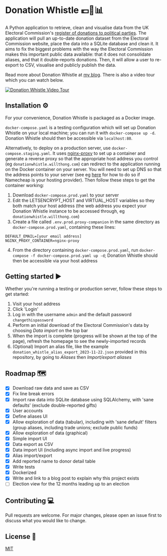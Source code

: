 # Donation Whistle 💷🧹📊

A Python application to retrieve, clean and visualise data from the UK Electoral
Commission's [register of donations to political
parties](https://search.electoralcommission.org.uk). The application will pull an
up-to-date donation dataset from the Electoral Commission website, place the data into a
SQLite database and clean it. It aims to fix the biggest problems with the way the
Electoral Commission makes this important public data available: that it does not
consolidate aliases, and that it double-reports donations. Then, it will allow a user to
re-export to CSV, visualise and publicly publish the data.

Read more about Donation Whistle at [my blog](https://www.willthong.com/donation-whistle.html).
There is also a video tour which you can watch below.

[![Donation Whistle Video Tour](https://img.youtube.com/vi/ucK58NF6xSs/maxresdefault.jpg)](https://youtu.be/ucK58NF6xSs)

## Installation ⚙️

For your convenience, Donation Whistle is packaged as a Docker image.

`docker-compose.yaml` is a testing configuration which will set up Donation Whistle on
your local machine; you can run it with `docker-compose up -d`. Donation Whistle should
then be accessible via `localhost:80`.

Alternatively, to deploy on a production server, use `docker-compose.staging.yaml`. It
uses [nginx-proxy](https://github.com/nginx-proxy/nginx-proxy) to set up a container and
generate a reverse proxy so that the appropriate host address you control (eg
`donationwhistle.willthong.com`) can redirect to the application running on the Docker
container on your server. You will need to set up DNS so that the address points to your
server (see eg
[here](https://www.namecheap.com/support/knowledgebase/article.aspx/319/2237/how-can-i-set-up-an-a-address-record-for-my-domain/)
for how to do so if Namecheap is your hosting provider). Then follow these steps to get
the container working:

1. Download `docker-compose.prod.yaml` to your server
2. Edit the LETSENCRYPT_HOST and VIRTUAL_HOST variables so they both match your host
   address (the web address you expect your Donation Whistle instance to be accessed
   through, eg `donationwhistle.willthong.com`)
3. Create a file called `.env.prod.proxy-companion` in the same directory as
   `docker-compose.prod.yaml`, containing these lines:

```
DEFAULT_EMAIL=[your email address]
NGINX_PROXY_CONTAINER=nginx-proxy
```

4. From the directory containing `docker-compose.prod.yaml`, run `docker-compose -f
   docker-compose.prod.yaml up -d`; Donation Whistle should then be accessible via your
   host address

## Getting started ▶️

Whether you're running a testing or production server, follow these steps to get
started:

1. Visit your host address
2. Click 'Login'
3. Log in with the username `admin` and the default password `changethispassword`
4. Perform an initial download of the Electoral Commission's data by choosing *Data
   import* on the top bar
5. When the import is complete (progress will be shown at the top of the page), refresh
   the homepage to see the newly-imported records
6. (Optional) Import an alias file, like the example
   `donation_whistle_alias_export_2023-11-22.json` provided in this repository, by going
   to *Aliases* then *Import/export aliases*

## Roadmap 🗺️

* [x] Download raw data and save as CSV
* [x] Fix line break errors
* [X] Import raw data into SQLite database using SQLAlchemy, with 'sane defaults'
  (exclude double-reported gifts)
* [X] User accounts
* [X] Define aliases UI
* [X] Allow exploration of data (tabular), including with 'sane default' filters
  (group aliases, including trade unions; exclude public funds)
* [X] Allow exploration of data (graphical)
* [X] Simple import UI
* [X] Data export as CSV
* [X] Data import UI (including async import and live progress)
* [X] Alias import/export
* [X] Add reported name to donor detail table
* [X] Write tests
* [X] Dockerized
* [X] Write and link to a blog post to explain why this project exists
* [ ] Election view for the 12 months leading up to an election

## Contributing 💻

Pull requests are welcome. For major changes, please open an issue first
to discuss what you would like to change.

## License 📄

[MIT](https://choosealicense.com/licenses/mit/)
